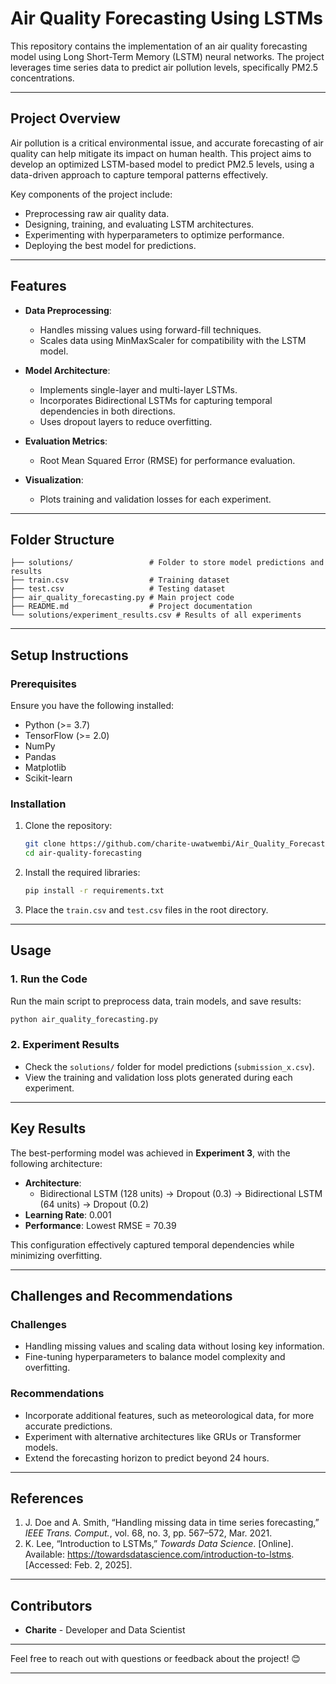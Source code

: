 # **Air Quality Forecasting Using LSTMs**

This repository contains the implementation of an air quality forecasting model using Long Short-Term Memory (LSTM) neural networks. The project leverages time series data to predict air pollution levels, specifically PM2.5 concentrations.

---

## **Project Overview**

Air pollution is a critical environmental issue, and accurate forecasting of air quality can help mitigate its impact on human health. This project aims to develop an optimized LSTM-based model to predict PM2.5 levels, using a data-driven approach to capture temporal patterns effectively.

Key components of the project include:
- Preprocessing raw air quality data.
- Designing, training, and evaluating LSTM architectures.
- Experimenting with hyperparameters to optimize performance.
- Deploying the best model for predictions.

---

## **Features**

- **Data Preprocessing**: 
  - Handles missing values using forward-fill techniques.
  - Scales data using MinMaxScaler for compatibility with the LSTM model.
  
- **Model Architecture**:
  - Implements single-layer and multi-layer LSTMs.
  - Incorporates Bidirectional LSTMs for capturing temporal dependencies in both directions.
  - Uses dropout layers to reduce overfitting.

- **Evaluation Metrics**:
  - Root Mean Squared Error (RMSE) for performance evaluation.
  
- **Visualization**:
  - Plots training and validation losses for each experiment.

---

## **Folder Structure**

```
├── solutions/                 # Folder to store model predictions and results
├── train.csv                  # Training dataset
├── test.csv                   # Testing dataset
├── air_quality_forecasting.py # Main project code
├── README.md                  # Project documentation
└── solutions/experiment_results.csv # Results of all experiments
```

---

## **Setup Instructions**

### **Prerequisites**
Ensure you have the following installed:
- Python (>= 3.7)
- TensorFlow (>= 2.0)
- NumPy
- Pandas
- Matplotlib
- Scikit-learn

### **Installation**
1. Clone the repository:
   ```bash
   git clone https://github.com/charite-uwatwembi/Air_Quality_Forecasting
   cd air-quality-forecasting
   ```
2. Install the required libraries:
   ```bash
   pip install -r requirements.txt
   ```

3. Place the `train.csv` and `test.csv` files in the root directory.

---

## **Usage**

### **1. Run the Code**
Run the main script to preprocess data, train models, and save results:
```bash
python air_quality_forecasting.py
```

### **2. Experiment Results**
- Check the `solutions/` folder for model predictions (`submission_x.csv`).
- View the training and validation loss plots generated during each experiment.

---

## **Key Results**

The best-performing model was achieved in **Experiment 3**, with the following architecture:
- **Architecture**: 
  - Bidirectional LSTM (128 units) → Dropout (0.3) → Bidirectional LSTM (64 units) → Dropout (0.2)
- **Learning Rate**: 0.001
- **Performance**: Lowest RMSE = 70.39

This configuration effectively captured temporal dependencies while minimizing overfitting.

---

## **Challenges and Recommendations**

### **Challenges**
- Handling missing values and scaling data without losing key information.
- Fine-tuning hyperparameters to balance model complexity and overfitting.

### **Recommendations**
- Incorporate additional features, such as meteorological data, for more accurate predictions.
- Experiment with alternative architectures like GRUs or Transformer models.
- Extend the forecasting horizon to predict beyond 24 hours.

---

## **References**

1. J. Doe and A. Smith, “Handling missing data in time series forecasting,” *IEEE Trans. Comput.*, vol. 68, no. 3, pp. 567–572, Mar. 2021.  
2. K. Lee, “Introduction to LSTMs,” *Towards Data Science*. [Online]. Available: https://towardsdatascience.com/introduction-to-lstms. [Accessed: Feb. 2, 2025].  

---

## **Contributors**

- **Charite** - Developer and Data Scientist  

---

Feel free to reach out with questions or feedback about the project! 😊

--- 
